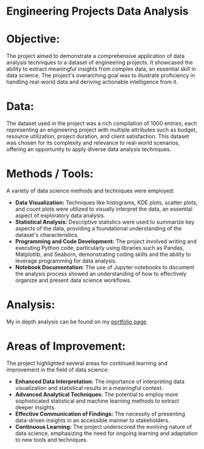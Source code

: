 # Engineering Projects Data Analysis

# Objective:
The project aimed to demonstrate a comprehensive application of data analysis techniques to a dataset of engineering projects. It showcased the ability to extract meaningful insights from complex data, an essential skill in data science. The project's overarching goal was to illustrate proficiency in handling real-world data and deriving actionable intelligence from it.

# Data:
The dataset used in the project was a rich compilation of 1000 entries, each representing an engineering project with multiple attributes such as budget, resource utilization, project duration, and client satisfaction. This dataset was chosen for its complexity and relevance to real-world scenarios, offering an opportunity to apply diverse data analysis techniques.

# Methods / Tools:
A variety of data science methods and techniques were employed:
- **Data Visualization:** Techniques like histograms, KDE plots, scatter plots, and count plots were utilized to visually interpret the data, an essential aspect of exploratory data analysis.
- **Statistical Analysis:** Descriptive statistics were used to summarize key aspects of the data, providing a foundational understanding of the dataset's characteristics.
- **Programming and Code Development:** The project involved writing and executing Python code, particularly using libraries such as Pandas, Matplotlib, and Seaborn, demonstrating coding skills and the ability to leverage programming for data analysis.
- **Notebook Documentation:** The use of Jupyter notebooks to document the analysis process showed an understanding of how to effectively organize and present data science workflows.

# Analysis:
My in depth analysis can be found on my [portfolio page](https://sites.google.com/view/dennismclernanjr/projects).

# Areas of Improvement:
The project highlighted several areas for continued learning and improvement in the field of data science:
- **Enhanced Data Interpretation:** The importance of interpreting data visualization and statistical results in a meaningful context.
- **Advanced Analytical Techniques:** The potential to employ more sophisticated statistical and machine learning methods to extract deeper insights.
- **Effective Communication of Findings:** The necessity of presenting data-driven insights in an accessible manner to stakeholders.
- **Continuous Learning:** The project underscored the evolving nature of data science, emphasizing the need for ongoing learning and adaptation to new tools and techniques.
